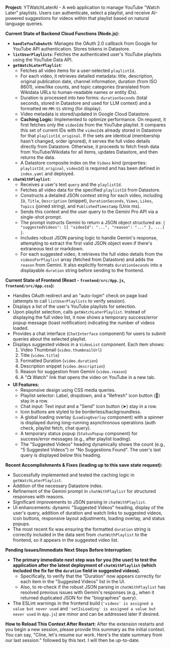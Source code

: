 **Project:** YTWatchLaterAI - A web application to manage YouTube "Watch Later" playlists. Users can authenticate, select a playlist, and receive AI-powered suggestions for videos within that playlist based on natural language queries.

**Current State of Backend Cloud Functions (Node.js):**
*   **`handleYouTubeAuth`**: Manages the OAuth 2.0 callback from Google for YouTube API authentication. Stores tokens in Datastore.
*   **`listUserPlaylists`**: Fetches the authenticated user's YouTube playlists using the YouTube Data API.
*   **`getWatchLaterPlaylist`**:
    *   Fetches all video items for a user-selected `playlistId`.
    *   For each video, it retrieves detailed metadata: title, description, original publication date, channel information, duration (from ISO 8601), view/like counts, and topic categories (translated from Wikidata URLs to human-readable names or entity IDs).
    *   Duration is processed into two forms: `durationSeconds` (total seconds, stored in Datastore and used for LLM context) and a formatted `HH:MM:SS` string (for display).
    *   Video metadata is stored/updated in Google Cloud Datastore.
    *   **Caching Logic:** Implemented to optimize performance. On request, it first fetches only the `videoId`s from the YouTube playlist. It compares this set of current IDs with the `videoId`s already stored in Datastore for that `playlistId_original`. If the sets are identical (membership hasn't changed, order ignored), it serves the full video details directly from Datastore. Otherwise, it proceeds to fetch fresh data from YouTube/Wikidata for all items, updates Datastore, and then returns the data.
    *   A Datastore composite index on the `Videos` kind (properties: `playlistId_original`, `videoId`) is required and has been defined in `index.yaml` and deployed.
*   **`chatWithPlaylist`**:
    *   Receives a user's text `query` and the `playlistId`.
    *   Fetches all video data for the specified `playlistId` from Datastore.
    *   Constructs a detailed JSON context string for each video, including `ID`, `Title`, `Description` (snippet), `DurationSeconds`, `Views`, `Likes`, `Topics` (joined string), and `PublishedTimestamp` (Unix ms).
    *   Sends this context and the user query to the Gemini Pro API via a single-shot prompt.
    *   The prompt instructs Gemini to return a JSON object structured as: `{ "suggestedVideos": [{ "videoId": "...", "reason": "..." }, ...] }`.
    *   Includes robust JSON parsing logic to handle Gemini's response, attempting to extract the first valid JSON object even if there's extraneous text or markdown.
    *   For each suggested video, it retrieves the full video details from the `videosForPlaylist` array (fetched from Datastore) and adds the `reason` from Gemini. It also explicitly formats `durationSeconds` into a displayable `duration` string before sending to the frontend.

**Current State of Frontend (React - `frontend/src/App.js`, `frontend/src/App.css`):**
*   Handles OAuth redirect and an "auto-login" check on page load (attempts to call `listUserPlaylists` to verify session).
*   Displays a list of the user's YouTube playlists for selection.
*   Upon playlist selection, calls `getWatchLaterPlaylist`. Instead of displaying the full video list, it now shows a temporary success/error popup message (toast notification) indicating the number of videos loaded.
*   Provides a chat interface (`ChatInterface` component) for users to submit queries about the selected playlist.
*   Displays suggested videos in a `VideoList` component. Each item shows:
    1.  Video Thumbnail (`video.thumbnailUrl`)
    2.  Title (`video.title`)
    3.  Formatted Duration (`video.duration`)
    4.  Description snippet (`video.description`)
    5.  Reason for suggestion from Gemini (`video.reason`)
    6.  A "📺 Watch" link that opens the video on YouTube in a new tab.
*   **UI Features:**
    *   Responsive design using CSS media queries.
    *   Playlist selector: Label, dropdown, and a "Refresh" icon button (🔄) stay in a row.
    *   Chat input: Text input and a "Send" icon button (➤) stay in a row.
    *   Icon buttons are styled to be borderless/backgroundless.
    *   A global loading overlay (`LoadingOverlay` component) with a spinner is displayed during long-running asynchronous operations (auth check, playlist fetch, chat query).
    *   A temporary status popup (`StatusPopup` component) for success/error messages (e.g., after playlist loading).
    *   The "Suggested Videos" heading dynamically shows the count (e.g., "5 Suggested Videos") or "No Suggestions Found". The user's last query is displayed below this heading.

**Recent Accomplishments & Fixes (leading up to this save state request):**
*   Successfully implemented and tested the caching logic in `getWatchLaterPlaylist`.
*   Addition of the necessary Datastore index.
*   Refinement of the Gemini prompt in `chatWithPlaylist` for structured responses with reasons.
*   Significant improvements to JSON parsing in `chatWithPlaylist`.
*   UI enhancements: dynamic "Suggested Videos" heading, display of the user's query, addition of duration and watch links to suggested videos, icon buttons, responsive layout adjustments, loading overlay, and status popups.
*   The most recent fix was ensuring the formatted `duration` string is correctly included in the data sent from `chatWithPlaylist` to the frontend, so it appears in the suggested video list.

**Pending Issues/Immediate Next Steps Before Interruption:**
*   **The primary immediate next step was for you (the user) to test the application after the latest deployment of `chatWithPlaylist` (which included the fix for the `duration` field in suggested videos).**
    *   Specifically, to verify that the "Duration" now appears correctly for each item in the "Suggested Videos" list in the UI.
    *   Also, to re-check if the robust JSON parsing in `chatWithPlaylist` has resolved previous issues with Gemini's responses (e.g., when it returned duplicated JSON for the "biographies" query).
*   The ESLint warnings in the frontend build (`'videos' is assigned a value but never used` and `'setIsLoading' is assigned a value but never used` in `App.js`) are minor and can be addressed later if desired.

**How to Reload This Context After Restart:**
After the extension restarts and you begin a new session, please provide this summary as the initial context. You can say, "Cline, let's resume our work. Here's the state summary from our last session:" followed by this text. I will then be up-to-date.
